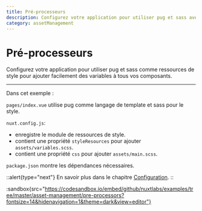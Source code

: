 ```yaml
---
title: Pré-processeurs
description: Configurez votre application pour utiliser pug et sass avec des ressources de style pour ajouter facilement des variables à tous vos composants.
category: assetManagement
---
```

# Pré-processeurs

Configurez votre application pour utiliser pug et sass comme ressources de style pour ajouter facilement des variables à tous vos composants.

---

Dans cet exemple :

`pages/index.vue` utilise pug comme langage de template et sass pour le style.

`nuxt.config.js`:

- enregistre le module de ressources de style.
- contient une propriété `styleResources` pour ajouter `assets/variables.scss`.
- contient une propriété `css` pour ajouter `assets/main.scss`.

`package.json` montre les dépendances nécessaires.

::alert{type="next"}
En savoir plus dans le chapitre [Configuration](/docs/features/configuration#pre-processors).
::

:sandbox{src="https://codesandbox.io/embed/github/nuxtlabs/examples/tree/master/asset-management/pre-processors?fontsize=14&hidenavigation=1&theme=dark&view=editor"}
